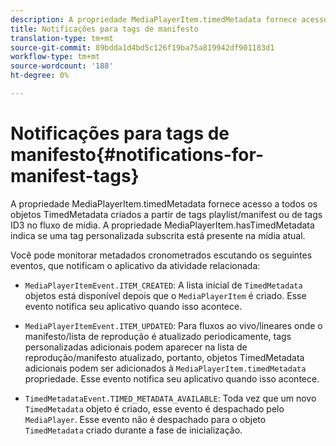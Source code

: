 ```yaml
---
description: A propriedade MediaPlayerItem.timedMetadata fornece acesso a todos os objetos TimedMetadata criados a partir de tags playlist/manifest ou de tags ID3 no fluxo de mídia. A propriedade MediaPlayerItem.hasTimedMetadata indica se uma tag personalizada subscrita está presente na mídia atual.
title: Notificações para tags de manifesto
translation-type: tm+mt
source-git-commit: 89bdda1d4bd5c126f19ba75a819942df901183d1
workflow-type: tm+mt
source-wordcount: '188'
ht-degree: 0%

---
```



# Notificações para tags de manifesto{#notifications-for-manifest-tags}

A propriedade MediaPlayerItem.timedMetadata fornece acesso a todos os objetos TimedMetadata criados a partir de tags playlist/manifest ou de tags ID3 no fluxo de mídia. A propriedade MediaPlayerItem.hasTimedMetadata indica se uma tag personalizada subscrita está presente na mídia atual.

Você pode monitorar metadados cronometrados escutando os seguintes eventos, que notificam o aplicativo da atividade relacionada:

* `MediaPlayerItemEvent.ITEM_CREATED`: A lista inicial de  `TimedMetadata` objetos está disponível depois que o  `MediaPlayerItem` é criado. Esse evento notifica seu aplicativo quando isso acontece.

* `MediaPlayerItemEvent.ITEM_UPDATED`: Para fluxos ao vivo/lineares onde o manifesto/lista de reprodução é atualizado periodicamente, tags personalizadas adicionais podem aparecer na lista de reprodução/manifesto atualizado, portanto, objetos TimedMetadata adicionais podem ser adicionados à  `MediaPlayerItem.timedMetadata` propriedade. Esse evento notifica seu aplicativo quando isso acontece.

* `TimedMetadataEvent.TIMED_METADATA_AVAILABLE`: Toda vez que um novo  `TimedMetadata` objeto é criado, esse evento é despachado pelo  `MediaPlayer`. Esse evento não é despachado para o objeto `TimedMetadata` criado durante a fase de inicialização.

